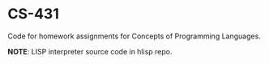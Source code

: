 CS-431
======

Code for homework assignments for Concepts of Programming Languages.

**NOTE**: LISP interpreter source code in hlisp repo.
